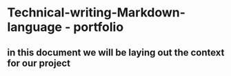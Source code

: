 
# Technical-writing-Markdown-language - portfolio

## in this document we will be laying out the context for our project
